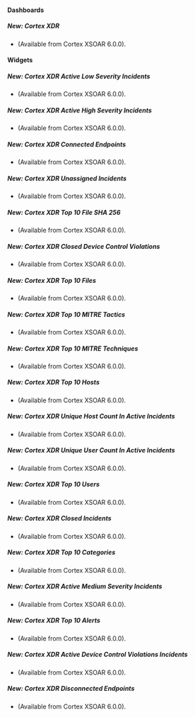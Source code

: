 
#### Dashboards
##### New: Cortex XDR
-  (Available from Cortex XSOAR 6.0.0).

#### Widgets
##### New: Cortex XDR Active Low Severity Incidents
-  (Available from Cortex XSOAR 6.0.0).
##### New: Cortex XDR Active High Severity Incidents
-  (Available from Cortex XSOAR 6.0.0).
##### New: Cortex XDR Connected Endpoints
-  (Available from Cortex XSOAR 6.0.0).
##### New: Cortex XDR Unassigned Incidents
-  (Available from Cortex XSOAR 6.0.0).
##### New: Cortex XDR Top 10 File SHA 256
-  (Available from Cortex XSOAR 6.0.0).
##### New: Cortex XDR Closed Device Control Violations
-  (Available from Cortex XSOAR 6.0.0).
##### New: Cortex XDR Top 10 Files
-  (Available from Cortex XSOAR 6.0.0).
##### New: Cortex XDR Top 10 MITRE Tactics
-  (Available from Cortex XSOAR 6.0.0).
##### New: Cortex XDR Top 10 MITRE Techniques
-  (Available from Cortex XSOAR 6.0.0).
##### New: Cortex XDR Top 10 Hosts
-  (Available from Cortex XSOAR 6.0.0).
##### New: Cortex XDR Unique Host Count In Active Incidents
-  (Available from Cortex XSOAR 6.0.0).
##### New: Cortex XDR Unique User Count In Active Incidents
-  (Available from Cortex XSOAR 6.0.0).
##### New: Cortex XDR Top 10 Users
-  (Available from Cortex XSOAR 6.0.0).
##### New: Cortex XDR Closed Incidents
-  (Available from Cortex XSOAR 6.0.0).
##### New: Cortex XDR Top 10 Categories
-  (Available from Cortex XSOAR 6.0.0).
##### New: Cortex XDR Active Medium Severity Incidents
-  (Available from Cortex XSOAR 6.0.0).
##### New: Cortex XDR Top 10 Alerts
-  (Available from Cortex XSOAR 6.0.0).
##### New: Cortex XDR Active Device Control Violations Incidents
-  (Available from Cortex XSOAR 6.0.0).
##### New:  Cortex XDR Disconnected Endpoints
-  (Available from Cortex XSOAR 6.0.0).
